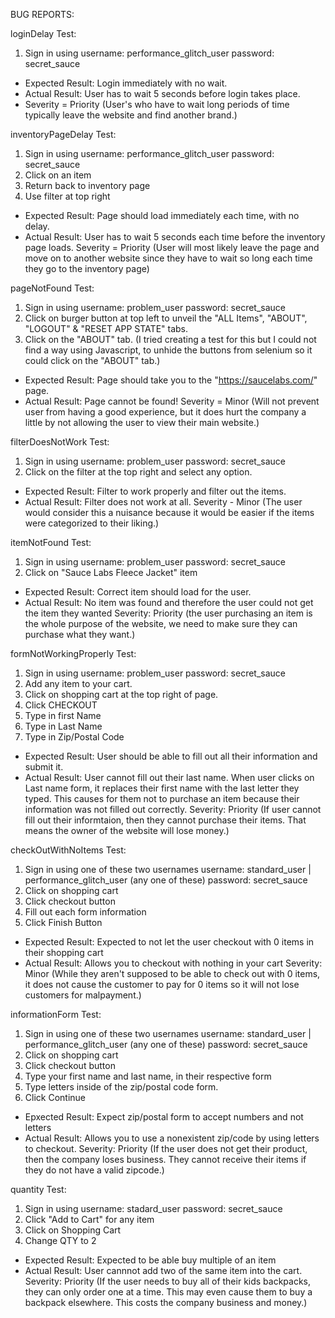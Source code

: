 BUG REPORTS:

loginDelay Test:
1. Sign in using
    username: performance_glitch_user
    password: secret_sauce
- Expected Result: Login immediately with no wait.
- Actual Result: User has to wait 5 seconds before login takes place.
- Severity = Priority (User's who have to wait long periods of time typically leave the website and find another brand.)


inventoryPageDelay Test:
1. Sign in using
    username: performance_glitch_user
    password: secret_sauce
2. Click on an item
3. Return back to inventory page
4. Use filter at top right
- Expected Result: Page should load immediately each time, with no delay.
- Actual Result: User has to wait 5 seconds each time before the inventory page loads.
Severity = Priority (User will most likely leave the page and move on to another website since they have to wait so long each time they go to the inventory page)


pageNotFound Test:
1. Sign in using
    username: problem_user
    password: secret_sauce
2. Click on burger button at top left to unveil the "ALL Items", "ABOUT", "LOGOUT" & "RESET APP STATE" tabs.
3. Click on the "ABOUT" tab. (I tried creating a test for this but I could not find a way using Javascript, to unhide the buttons from selenium so it could click on the "ABOUT" tab.)
- Expected Result: Page should take you to the "https://saucelabs.com/" page.
- Actual Result: Page cannot be found!
Severity = Minor (Will not prevent user from having a good experience, but it does hurt the company a little by not allowing the user to view their main website.)


filterDoesNotWork Test: 
1. Sign in using
    username: problem_user
    password: secret_sauce
2. Click on the filter at the top right and select any option.
- Expected Result: Filter to work properly and filter out the items.
- Actual Result: Filter does not work at all.
Severity - Minor (The user would consider this a nuisance because it would be easier if the items were categorized to their liking.)


itemNotFound Test:
1. Sign in using
    username: problem_user
    password: secret_sauce
2. Click on "Sauce Labs Fleece Jacket" item
- Expected Result: Correct item should load for the user.
- Actual Result: No item was found and therefore the user could not get the item they wanted
Severity: Priority (the user purchasing an item is the whole purpose of the website, we need to make sure they can purchase what they want.)


formNotWorkingProperly Test:
1. Sign in using
    username: problem_user
    password: secret_sauce
2. Add any item to your cart.
3. Click on shopping cart at the top right of page.
4. Click CHECKOUT
5. Type in first Name
6. Type in Last Name
7. Type in Zip/Postal Code
- Expected Result: User should be able to fill out all their information and submit it.
- Actual Result: User cannot fill out their last name. When user clicks on Last name form, it replaces their first name with the last letter they typed. This causes for them not to purchase an item because their information was not filled out correctly.
Severity: Priority (If user cannot fill out their informtaion, then they cannot purchase their items. That means the owner of the website will lose money.)


checkOutWithNoItems Test:
1. Sign in using one of these two usernames
    username: standard_user | performance_glitch_user (any one of these)
    password: secret_sauce
2. Click on shopping cart
3. Click checkout button
4. Fill out each form information
5. Click Finish Button
- Expected Result: Expected to not let the user checkout with 0 items in their shopping cart
- Actual Result: Allows you to checkout with nothing in your cart
Severity: Minor (While they aren't supposed to be able to check out with 0 items, it does not cause the customer to pay for 0 items so it will not lose customers for malpayment.)


informationForm Test: 
1. Sign in using one of these two usernames
    username: standard_user | performance_glitch_user (any one of these)
    password: secret_sauce
2. Click on shopping cart
3. Click checkout button
4. Type your first name and last name, in their respective form
5. Type letters inside of the zip/postal code form.
6. Click Continue
- Epxected Result: Expect zip/postal form to accept numbers and not letters
- Actual Result: Allows you to use a nonexistent zip/code by using letters to checkout.
Severity: Priority (If the user does not get their product, then the company loses business. They cannot receive their items if they do not have a valid zipcode.)

quantity Test:
1. Sign in using
    username: stadard_user
    password: secret_sauce
2. Click "Add to Cart" for any item
3. Click on Shopping Cart
4. Change QTY to 2
- Expected Result: Expected to be able buy multiple of an item
- Actual Result: User cannnot add two of the same item into the cart.
Severity: Priority (If the user needs to buy all of their kids backpacks, they can only order one at a time. This may even cause them to buy a backpack elsewhere. This costs the company business and money.)